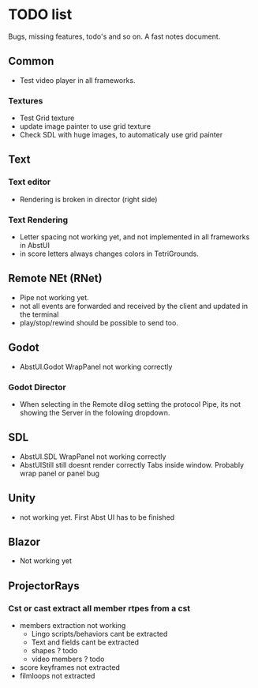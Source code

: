 # TODO list
Bugs, missing features, todo's and so on. A fast notes document.

## Common

- Test video player in all frameworks.


### Textures
- Test Grid texture
- update image painter to use grid texture
- Check SDL with huge images, to automaticaly use grid painter

## Text

### Text editor
- Rendering is broken in director (right side)
 
### Text Rendering
- Letter spacing not working yet, and not implemented in all frameworks in AbstUI
- in score letters always changes colors in TetriGrounds.

## Remote NEt (RNet)
- Pipe not working yet.
- not all events are forwarded and received by the client and updated in the terminal
- play/stop/rewind should be possible to send too.

## Godot
- AbstUI.Godot WrapPanel not working correctly

### Godot Director
- When selecting in the Remote dilog setting the protocol Pipe, its not showing the Server in the folowing dropdown.

## SDL
- AbstUI.SDL WrapPanel not working correctly
- AbstUIStill still doesnt render correctly Tabs inside window. Probably wrap panel or panel bug


## Unity
- not working yet. First Abst UI has to be finished


## Blazor
- Not working yet 


## ProjectorRays

### Cst or cast extract all member rtpes from a cst
- members extraction not working
	- Lingo scripts/behaviors cant be extracted
	- Text and fields cant be extracted
	- shapes ? todo
	- video members ? todo
- score keyframes not extracted
- filmloops not extracted
    